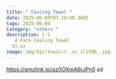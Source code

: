 ```yaml
---
title: " Cooling Towel "
date: 2025-06-09T07:19:50.384Z
tags: 2025-06-09
Category: "others "
description: |-2
   4 Pack Cooling Towel  
  15.xx
image: img/91crtuualcl._ac_sl1500_.jpg
---
```

https://amzlink.to/az0OXmA6rJPn5   ad